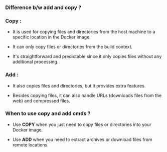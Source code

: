 ### Difference b/w add and copy ? 

### Copy :
* It is used for copying files and directories from the host machine to a specific location in the Docker image.

* It can only copy files or directories from the build context.
 
* It's straightforward and predictable since it only copies files without any additional processing.

### Add :

* It also copies files and directories, but it provides extra features.

* Besides copying files, it can also handle URLs (downloads files from the web) and compressed files.

### When to use copy and add cmds ?

* Use **COPY** when you just need to copy files or directories into your Docker image.

* Use **ADD** when you need to extract archives or download files from remote locations.

  
